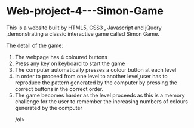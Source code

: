 # Web-project-4---Simon-Game
<p> This is a website built by HTML5, CSS3 , Javascript and jQuery ,demonstrating a classic interactive game called Simon Game.</p>
<p> The detail of the game:</p>
<ol>
<li>The webpage has 4 coloured buttons</li>
<li>Press any key on keyboard to start the game</li>
<li>The computer automatically presses a colour button at each level</li>
<li>In order to proceed from one level to another level,user has to reproduce the pattern generated by the computer by pressing the correct buttons in the correct order.</li>                                                             
<li>The game becomes harder as the level proceeds as this is a memory challenge for the user to remember the increasing numbers of colours generated by the computer</li>

/ol>
